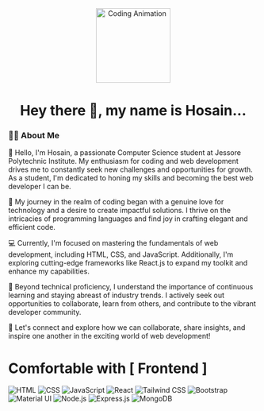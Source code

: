 <div align="center">
  <img height="150" src="https://i.pinimg.com/originals/69/d2/8c/69d28cb69a870c8ebee0149f7d9fd7a5.gif" alt="Coding Animation" />
</div>

<h1 align="center">Hey there 👋, my name is Hosain...</h1>
<h3 align="left">👩‍💻 About Me</h3>
<p align="left">👋 Hello, I'm Hosain, a passionate Computer Science student at Jessore Polytechnic Institute. My enthusiasm for coding and web development drives me to constantly seek new challenges and opportunities for growth. As a student, I'm dedicated to honing my skills and becoming the best web developer I can be.</p>
<p align="left">🚀 My journey in the realm of coding began with a genuine love for technology and a desire to create impactful solutions. I thrive on the intricacies of programming languages and find joy in crafting elegant and efficient code.</p>
<p align="left">💻 Currently, I'm focused on mastering the fundamentals of web development, including HTML, CSS, and JavaScript. Additionally, I'm exploring cutting-edge frameworks like React.js to expand my toolkit and enhance my capabilities.</p>
<p align="left">🌟 Beyond technical proficiency, I understand the importance of continuous learning and staying abreast of industry trends. I actively seek out opportunities to collaborate, learn from others, and contribute to the vibrant developer community.</p>
<p align="left">🤝 Let's connect and explore how we can collaborate, share insights, and inspire one another in the exciting world of web development!</p>
<h1 align="left">Comfortable with [ Frontend ]</h1>
<div align="left">
  <img src="https://img.shields.io/badge/HTML-E34F26?style=for-the-badge&logo=html5&logoColor=white" alt="HTML" />
  <img src="https://img.shields.io/badge/CSS-1572B6?style=for-the-badge&logo=css3&logoColor=white" alt="CSS" />
  <img src="https://img.shields.io/badge/JavaScript-F7DF1E?style=for-the-badge&logo=javascript&logoColor=black" alt="JavaScript" />
  <img src="https://img.shields.io/badge/React-61DAFB?style=for-the-badge&logo=react&logoColor=black" alt="React" />
  <img src="https://img.shields.io/badge/Tailwind_CSS-38B2AC?style=for-the-badge&logo=tailwind-css&logoColor=white" alt="Tailwind CSS" />
  <img src="https://img.shields.io/badge/Bootstrap-7952B3?style=for-the-badge&logo=bootstrap&logoColor=white" alt="Bootstrap" />
  <img src="https://img.shields.io/badge/Material--UI-0081CB?style=for-the-badge&logo=material-ui&logoColor=white" alt="Material UI" />
  <img src="https://img.shields.io/badge/Node.js-339933?style=for-the-badge&logo=nodedotjs&logoColor=white" alt="Node.js" />
  <img src="https://img.shields.io/badge/Express.js-000000?style=for-the-badge&logo=express&logoColor=white" alt="Express.js" />
  <img src="https://img.shields.io/badge/MongoDB-47A248?style=for-the-badge&logo=mongodb&logoColor=white" alt="MongoDB" />
</div>
